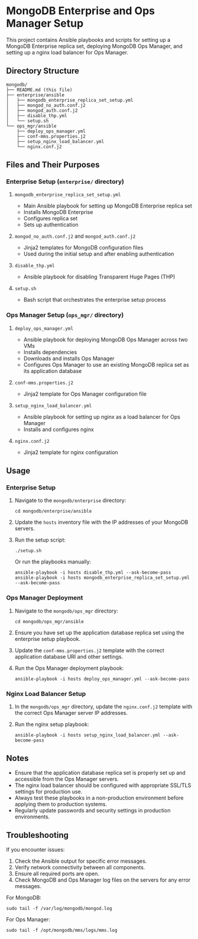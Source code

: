 # MongoDB Enterprise and Ops Manager Setup

This project contains Ansible playbooks and scripts for setting up a MongoDB Enterprise replica set, deploying MongoDB Ops Manager, and setting up a nginx load balancer for Ops Manager.

## Directory Structure

```
mongodb/
├── README.md (this file)
├── enterprise/ansible
│   ├── mongodb_enterprise_replica_set_setup.yml
│   ├── mongod_no_auth.conf.j2
│   ├── mongod_auth.conf.j2
│   ├── disable_thp.yml
│   └── setup.sh
└── ops_mgr/ansible
    ├── deploy_ops_manager.yml
    ├── conf-mms.properties.j2
    ├── setup_nginx_load_balancer.yml
    └── nginx.conf.j2
```

## Files and Their Purposes

### Enterprise Setup (`enterprise/` directory)

1. `mongodb_enterprise_replica_set_setup.yml`
   - Main Ansible playbook for setting up MongoDB Enterprise replica set
   - Installs MongoDB Enterprise
   - Configures replica set
   - Sets up authentication

2. `mongod_no_auth.conf.j2` and `mongod_auth.conf.j2`
   - Jinja2 templates for MongoDB configuration files
   - Used during the initial setup and after enabling authentication

3. `disable_thp.yml`
   - Ansible playbook for disabling Transparent Huge Pages (THP)

4. `setup.sh`
   - Bash script that orchestrates the enterprise setup process

### Ops Manager Setup (`ops_mgr/` directory)

1. `deploy_ops_manager.yml`
   - Ansible playbook for deploying MongoDB Ops Manager across two VMs
   - Installs dependencies
   - Downloads and installs Ops Manager
   - Configures Ops Manager to use an existing MongoDB replica set as its application database

2. `conf-mms.properties.j2`
   - Jinja2 template for Ops Manager configuration file

3. `setup_nginx_load_balancer.yml`
   - Ansible playbook for setting up nginx as a load balancer for Ops Manager
   - Installs and configures nginx

4. `nginx.conf.j2`
   - Jinja2 template for nginx configuration

## Usage

### Enterprise Setup

1. Navigate to the `mongodb/enterprise` directory:
   ```
   cd mongodb/enterprise/ansible
   ```

2. Update the `hosts` inventory file with the IP addresses of your MongoDB servers.

3. Run the setup script:
   ```
   ./setup.sh
   ```

   Or run the playbooks manually:
   ```
   ansible-playbook -i hosts disable_thp.yml --ask-become-pass
   ansible-playbook -i hosts mongodb_enterprise_replica_set_setup.yml --ask-become-pass
   ```

### Ops Manager Deployment

1. Navigate to the `mongodb/ops_mgr` directory:
   ```
   cd mongodb/ops_mgr/ansible
   ```

2. Ensure you have set up the application database replica set using the enterprise setup playbook.

3. Update the `conf-mms.properties.j2` template with the correct application database URI and other settings.

4. Run the Ops Manager deployment playbook:
   ```
   ansible-playbook -i hosts deploy_ops_manager.yml --ask-become-pass
   ```

### Nginx Load Balancer Setup

1. In the `mongodb/ops_mgr` directory, update the `nginx.conf.j2` template with the correct Ops Manager server IP addresses.

2. Run the nginx setup playbook:
   ```
   ansible-playbook -i hosts setup_nginx_load_balancer.yml --ask-become-pass
   ```

## Notes

- Ensure that the application database replica set is properly set up and accessible from the Ops Manager servers.
- The nginx load balancer should be configured with appropriate SSL/TLS settings for production use.
- Always test these playbooks in a non-production environment before applying them to production systems.
- Regularly update passwords and security settings in production environments.

## Troubleshooting

If you encounter issues:

1. Check the Ansible output for specific error messages.
2. Verify network connectivity between all components.
3. Ensure all required ports are open.
4. Check MongoDB and Ops Manager log files on the servers for any error messages.

For MongoDB:
```
sudo tail -f /var/log/mongodb/mongod.log
```

For Ops Manager:
```
sudo tail -f /opt/mongodb/mms/logs/mms.log
```
